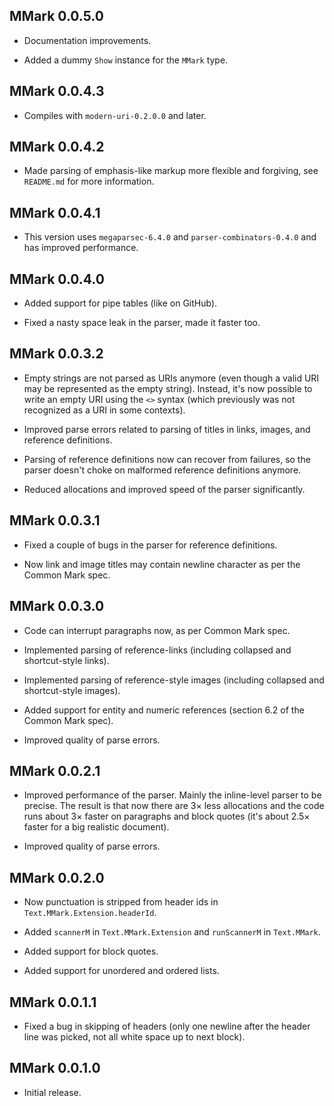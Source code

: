 ## MMark 0.0.5.0

* Documentation improvements.

* Added a dummy `Show` instance for the `MMark` type.

## MMark 0.0.4.3

* Compiles with `modern-uri-0.2.0.0` and later.

## MMark 0.0.4.2

* Made parsing of emphasis-like markup more flexible and forgiving, see
  `README.md` for more information.

## MMark 0.0.4.1

* This version uses `megaparsec-6.4.0` and `parser-combinators-0.4.0` and
  has improved performance.

## MMark 0.0.4.0

* Added support for pipe tables (like on GitHub).

* Fixed a nasty space leak in the parser, made it faster too.

## MMark 0.0.3.2

* Empty strings are not parsed as URIs anymore (even though a valid URI may
  be represented as the empty string). Instead, it's now possible to write
  an empty URI using the `<>` syntax (which previously was not recognized as
  a URI in some contexts).

* Improved parse errors related to parsing of titles in links, images, and
  reference definitions.

* Parsing of reference definitions now can recover from failures, so the
  parser doesn't choke on malformed reference definitions anymore.

* Reduced allocations and improved speed of the parser significantly.

## MMark 0.0.3.1

* Fixed a couple of bugs in the parser for reference definitions.

* Now link and image titles may contain newline character as per the Common
  Mark spec.

## MMark 0.0.3.0

* Code can interrupt paragraphs now, as per Common Mark spec.

* Implemented parsing of reference-links (including collapsed and
  shortcut-style links).

* Implemented parsing of reference-style images (including collapsed and
  shortcut-style images).

* Added support for entity and numeric references (section 6.2 of the Common
  Mark spec).

* Improved quality of parse errors.

## MMark 0.0.2.1

* Improved performance of the parser. Mainly the inline-level parser to be
  precise. The result is that now there are 3× less allocations and the code
  runs about 3× faster on paragraphs and block quotes (it's about 2.5×
  faster for a big realistic document).

* Improved quality of parse errors.

## MMark 0.0.2.0

* Now punctuation is stripped from header ids in
  `Text.MMark.Extension.headerId`.

* Added `scannerM` in `Text.MMark.Extension` and `runScannerM` in
  `Text.MMark`.

* Added support for block quotes.

* Added support for unordered and ordered lists.

## MMark 0.0.1.1

* Fixed a bug in skipping of headers (only one newline after the header line
  was picked, not all white space up to next block).

## MMark 0.0.1.0

* Initial release.
